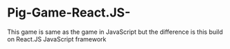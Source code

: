 # Pig-Game-React.JS-
This game is same as the game in JavaScript but the difference is this build on React.JS JavaScript framework
